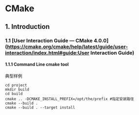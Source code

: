 # CMake

## 1. Introduction

### 1.1 [User Interaction Guide — CMake 4.0.0](https://cmake.org/cmake/help/latest/guide/user-interaction/index.html#guide:User Interaction Guide)

#### 1.1.1 Command Line cmake tool

典型样例

```shell
cd project
mkdir build
cd build
cmake .. -DCMAKE_INSTALL_PREFIX=/opt/the/prefix #指定安装路径
cmake --build .
cmake --build . --target install
```

